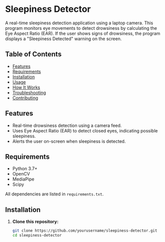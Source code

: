 # Sleepiness Detector

A real-time sleepiness detection application using a laptop camera. This program monitors eye movements to detect drowsiness by calculating the Eye Aspect Ratio (EAR). If the user shows signs of drowsiness, the program displays a "Sleepiness Detected" warning on the screen.

## Table of Contents
- [Features](#features)
- [Requirements](#requirements)
- [Installation](#installation)
- [Usage](#usage)
- [How It Works](#how-it-works)
- [Troubleshooting](#troubleshooting)
- [Contributing](#contributing)

## Features
- Real-time drowsiness detection using a camera feed.
- Uses Eye Aspect Ratio (EAR) to detect closed eyes, indicating possible sleepiness.
- Alerts the user on-screen when sleepiness is detected.

## Requirements
- Python 3.7+
- OpenCV
- MediaPipe
- Scipy

All dependencies are listed in `requirements.txt`.

## Installation

1. **Clone this repository:**
   ```bash
   git clone https://github.com/yourusername/sleepiness-detector.git
   cd sleepiness-detector
